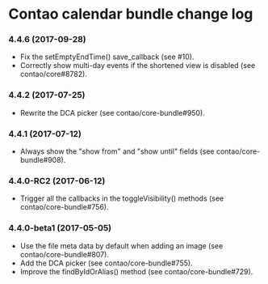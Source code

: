 # Contao calendar bundle change log

### 4.4.6 (2017-09-28)

 * Fix the setEmptyEndTime() save_callback (see #10).
 * Correctly show multi-day events if the shortened view is disabled (see contao/core#8782).

### 4.4.2 (2017-07-25)

 * Rewrite the DCA picker (see contao/core-bundle#950).

### 4.4.1 (2017-07-12)

 * Always show the "show from" and "show until" fields (see contao/core-bundle#908).

### 4.4.0-RC2 (2017-06-12)

 * Trigger all the callbacks in the toggleVisibility() methods (see contao/core-bundle#756).

### 4.4.0-beta1 (2017-05-05)

 * Use the file meta data by default when adding an image (see contao/core-bundle#807).
 * Add the DCA picker (see contao/core-bundle#755).
 * Improve the findByIdOrAlias() method (see contao/core-bundle#729).
